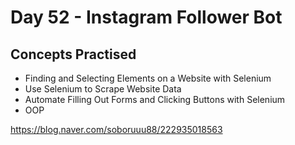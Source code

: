 # Day 52 - Instagram Follower Bot
## Concepts Practised
- Finding and Selecting Elements on a Website with Selenium
- Use Selenium to Scrape Website Data
- Automate Filling Out Forms and Clicking Buttons with Selenium
- OOP

https://blog.naver.com/soboruuu88/222935018563
